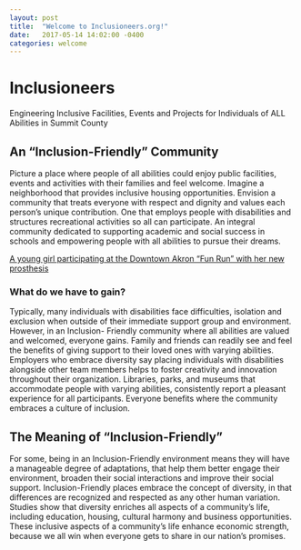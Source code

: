 ```yaml
---
layout: post
title:  "Welcome to Inclusioneers.org!"
date:   2017-05-14 14:02:00 -0400
categories: welcome
---
```


# Inclusioneers
Engineering Inclusive Facilities, Events and Projects for Individuals of ALL Abilities in Summit County

## An “Inclusion-Friendly” Community
Picture a place where people of all abilities could enjoy public facilities, events and activities with their families and feel welcome.  Imagine a neighborhood that provides inclusive housing opportunities. Envision a community that treats everyone with respect and dignity and values each person’s unique contribution. One that employs people with disabilities and structures recreational activities so all can participate. An integral community dedicated to supporting academic and social success in schools and empowering people with all abilities to pursue their dreams.

[Young girl with Inclusioneers prosthesis]: http://www.inclusioneers.com/youth_runner_prosthesis.jpg
[A young girl participating at the Downtown Akron “Fun Run” with her new prosthesis](http://www.summitdd.org/blog/my-story/my-story-audrey/)

### What do we have to gain?
Typically, many individuals with disabilities face difficulties, isolation and exclusion when outside of their immediate support group and environment. However, in an Inclusion- Friendly community where all abilities are valued and welcomed, everyone gains. Family and friends can readily see and feel the benefits of giving support to their loved ones with varying abilities. Employers who embrace diversity say placing individuals with disabilities alongside other team members helps to foster creativity and innovation throughout their organization. Libraries, parks, and museums that accommodate people with varying abilities, consistently report a pleasant experience for all participants. Everyone benefits where the community embraces a culture of inclusion.

## The Meaning of “Inclusion-Friendly”
For some, being in an Inclusion-Friendly environment means they will have a manageable degree of adaptations, that help them better engage their environment, broaden their social interactions and improve their social support. Inclusion-Friendly places embrace the concept of diversity, in that differences are recognized and respected as any other human variation. Studies show that diversity enriches all aspects of a community’s life, including education, housing, cultural harmony and business opportunities. These inclusive aspects of a community’s life enhance economic strength, because we all win when everyone gets to share in our nation’s promises.
